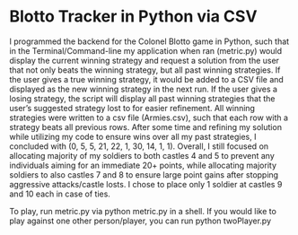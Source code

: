 # Blotto Tracker in Python via CSV

I programmed the backend for the Colonel Blotto game in Python, such that in the Terminal/Command-line my application when ran (metric.py) would display the current winning strategy and request a solution from the user that not only beats the winning strategy, but all past winning strategies. If the user gives a true winning strategy, it would be added to a CSV file and displayed as the new winning strategy in the next run. If the user gives a losing strategy, the script will display all past winning strategies that the user’s suggested strategy lost to for easier refinement. All winning strategies were written to a csv file (Armies.csv), such that each row with a strategy beats all previous rows. After some time and refining my solution while utilizing my code to ensure wins over all my past strategies, I concluded with (0, 5, 5, 21, 22, 1, 30, 14, 1, 1). Overall, I still focused on allocating majority of my soldiers to both castles 4 and 5 to prevent any individuals aiming for an immediate 20+ points, while allocating majority soldiers to also castles 7 and 8 to ensure large point gains after stopping aggressive attacks/castle losts. I chose to place only 1 soldier at castles 9 and 10 each in case of ties. 

To play, run metric.py via python metric.py in a shell. If you would like to play against one other person/player, you can run python twoPlayer.py 

